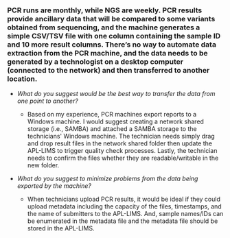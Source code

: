 ### PCR runs are monthly, while NGS are weekly. PCR results provide ancillary data that will be compared to some variants obtained from sequencing, and the machine generates a simple CSV/TSV file with one column containing the sample ID and 10 more result columns. There’s no way to automate data extraction from the PCR machine, and the data needs to be generated by a technologist on a desktop computer (connected to the network) and then transferred to another location.
 * _What do you suggest would be the best way to transfer the data from one point to another?_
   * Based on my experience, PCR machines export reports to a Windows machine. I would suggest creating a network shared storage (i.e., SAMBA) and attached a SAMBA storage to the technicians' Windows machine. The technician needs simply drag and drop result files in the network shared folder then update the APL-LIMS to trigger quality check processes. Lastly, the technician needs to confirm the files whether they are readable/writable in the new folder.   

 * _What do you suggest to minimize problems from the data being exported by the machine?_
   * When technicians upload PCR results, it would be ideal if they could upload metadata including the capacity of the files, timestamps, and the name of submitters to the APL-LIMS. And, sample names/IDs can be enumerated in the metadata file and the metadata file should be stored in the APL-LIMS.

